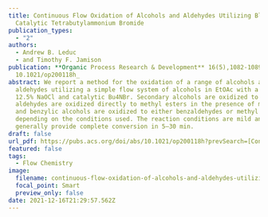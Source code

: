```yaml
---
title: Continuous Flow Oxidation of Alcohols and Aldehydes Utilizing Bleach and
  Catalytic Tetrabutylammonium Bromide
publication_types:
  - "2"
authors:
  - Andrew B. Leduc
  - and Timothy F. Jamison
publication: **Organic Process Research & Development** 16(5),1082-1089 _DOI
  10.1021/op200118h_
abstract: We report a method for the oxidation of a range of alcohols and
  aldehydes utilizing a simple flow system of alcohols in EtOAc with a stream of
  12.5% NaOCl and catalytic Bu4NBr. Secondary alcohols are oxidized to ketones,
  aldehydes are oxidized directly to methyl esters in the presence of methanol,
  and benzylic alcohols are oxidized to either benzaldehydes or methyl esters,
  depending on the conditions used. The reaction conditions are mild and
  generally provide complete conversion in 5–30 min.
draft: false
url_pdf: https://pubs.acs.org/doi/abs/10.1021/op200118h?prevSearch=[Contrib%3A+jamison]+and+[Contrib%3A+Leduc,+Andrew+B.]&searchHistoryKey=
featured: false
tags:
  - Flow Chemistry
image:
  filename: continuous-flow-oxidation-of-alcohols-and-aldehydes-utilizing-bleach-and-catalytic-tetrabutylammonium-bromide.gif
  focal_point: Smart
  preview_only: false
date: 2021-12-16T21:29:57.562Z
---
```

